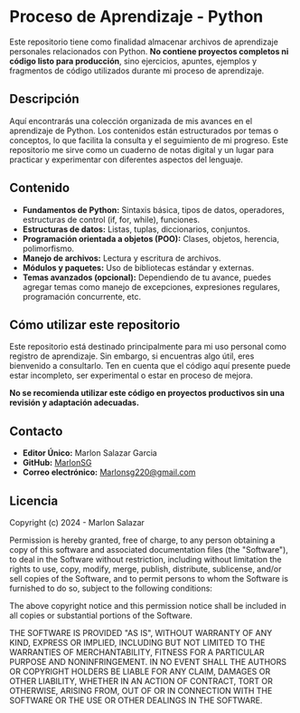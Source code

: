 # Proceso de Aprendizaje - Python

Este repositorio tiene como finalidad almacenar archivos de aprendizaje personales relacionados con Python. 
**No contiene proyectos completos ni código listo para producción**, 
sino ejercicios, apuntes, ejemplos y fragmentos de código utilizados durante mi proceso de aprendizaje.

## Descripción

Aquí encontrarás una colección organizada de mis avances en el aprendizaje de Python. Los contenidos están estructurados por temas o conceptos, lo que facilita la consulta y el seguimiento de mi progreso. Este repositorio me sirve como un cuaderno de notas digital y un lugar para practicar y experimentar con diferentes aspectos del lenguaje.

## Contenido


*   **Fundamentos de Python:** Sintaxis básica, tipos de datos, operadores, estructuras de control (if, for, while), funciones.
*   **Estructuras de datos:** Listas, tuplas, diccionarios, conjuntos.
*   **Programación orientada a objetos (POO):** Clases, objetos, herencia, polimorfismo.
*   **Manejo de archivos:** Lectura y escritura de archivos.
*   **Módulos y paquetes:** Uso de bibliotecas estándar y externas.
*   **Temas avanzados (opcional):** Dependiendo de tu avance, puedes agregar temas como manejo de excepciones, expresiones regulares, programación concurrente, etc.


## Cómo utilizar este repositorio

Este repositorio está destinado principalmente para mi uso personal como registro de aprendizaje. Sin embargo, si encuentras algo útil, eres bienvenido a consultarlo. Ten en cuenta que el código aquí presente puede estar incompleto, ser experimental o estar en proceso de mejora.

**No se recomienda utilizar este código en proyectos productivos sin una revisión y adaptación adecuadas.**


## Contacto

*   **Editor Único:** Marlon Salazar Garcia
*   **GitHub:** [MarlonSG](https://github.com/MarlonSG)
*   **Correo electrónico:** Marlonsg220@gmail.com


## Licencia

Copyright (c) 2024 - Marlon Salazar

Permission is hereby granted, free of charge, to any person obtaining a copy
of this software and associated documentation files (the "Software"), to deal
in the Software without restriction, including without limitation the rights
to use, copy, modify, merge, publish, distribute, sublicense, and/or sell
copies of the Software, and to permit persons to whom the Software is
furnished to do so, subject to the following conditions:

The above copyright notice and this permission notice shall be included in all
copies or substantial portions of the Software.

THE SOFTWARE IS PROVIDED "AS IS", WITHOUT WARRANTY OF ANY KIND, EXPRESS OR
IMPLIED, INCLUDING BUT NOT LIMITED TO THE WARRANTIES OF MERCHANTABILITY,
FITNESS FOR A PARTICULAR PURPOSE AND NONINFRINGEMENT. IN NO EVENT SHALL THE
AUTHORS OR COPYRIGHT HOLDERS BE LIABLE FOR ANY CLAIM, DAMAGES OR OTHER
LIABILITY, WHETHER IN AN ACTION OF CONTRACT, TORT OR OTHERWISE, ARISING FROM,
OUT OF OR IN CONNECTION WITH THE SOFTWARE OR THE USE OR OTHER DEALINGS IN THE
SOFTWARE.